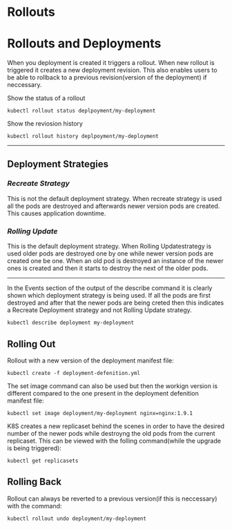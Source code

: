 # Rollouts
# Rollouts and Deployments
When you deployment is created it triggers a rollout. When new rollout is triggered it creates a new deployment revision. This also enables users to be able to rollback to a previous revision(version of the deployment) if neccessary.

Show the status of a rollout
```
kubectl rollout status deplpoyment/my-deployment
```
Show the reviosion history
```
kubectl rollout history deplpoyment/my-deployment
```
---
## Deployment Strategies

### ***Recreate Strategy***
This is not the default deployment strategy. When recreate strategy is used all the pods are destroyed and afterwards newer version pods are created. This causes application downtime.

### ***Rolling Update***
This is the default deployment strategy. When Rolling Updatestrategy is used older pods are destroyed one by one while newer version pods are created one be one. When an old pod is destroyed an instance of the newer ones is created and then it starts to destroy the next of the older pods.

---
In the Events section of the output of the describe command it is clearly shown which deployment strategy is being used. If all the pods are first destroyed and after that the newer pods are being creted then this indicates a Recreate Deployment strategy and not Rolling Update strategy.
```
kubectl describe deployment my-deployment
```
## Rolling Out

Rollout with a new version of the deployment manifest file:
```
kubectl create -f deployment-defenition.yml
```
The set image command can also be used but then the workign version is different compared to the one present in the deployment defenition manifest file:
```
kubectl set image deployment/my-deployment nginx=nginx:1.9.1
```
K8S creates a new replicaset behind the scenes in order to have the desired number of the newer pods while destroyng the old pods from the current replicaset. This can be viewed with the folling command(while the upgrade is being triggered):
```
kubectl get replicasets
```
## Rolling Back

Rollout can always be reverted to a previous version(if this is neccessary) with the command:
```
kubectl rollout undo deployment/my-deployment
```
